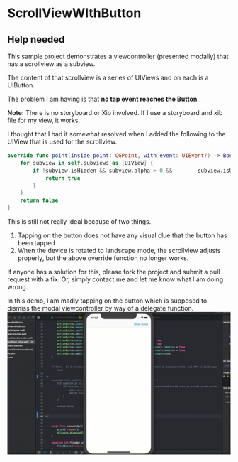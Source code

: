 # ScrollViewWIthButton
## Help needed

This sample project demonstrates a viewcontroller (presented modally) that has a scrollview as a subview.

The content of that scrollview is a series of UIViews and on each is a UIButton.

The problem I am having is that **no tap event reaches the Button**.

**Note:**  There is no storyboard or Xib involved.  If I use a storyboard and xib file for my view, it works.

I thought that I had it somewhat resolved when I added the following to the UIView that is used for the scrollview.

```swift
override func point(inside point: CGPoint, with event: UIEvent?) -> Bool {
	for subview in self.subviews as [UIView] {
		if !subview.isHidden && subview.alpha > 0 && 		subview.isUserInteractionEnabled && subview.point(inside:point, with: event) {
			return true
		}
	}
	return false
}
```

This is still not really ideal because of two things.

1. Tapping on the button does not have any visual clue that the button has been tapped
2. When the device is rotated to landscape mode, the scrollview adjusts properly, but the above override function no longer works.

If anyone has a solution for this, please fork the project and submit a pull request with a fix.  Or, simply contact me and let me know what I am doing wrong.

In this demo, I am madly tapping on the button which is supposed to dismiss the modal viewcontroller by way of a delegate function.![Demo](Demo.gif)